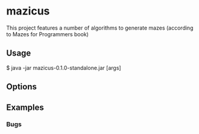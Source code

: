 # mazicus

This project features a number of algorithms to generate mazes (according to Mazes for Programmers book)

## Usage

$ java -jar mazicus-0.1.0-standalone.jar [args]

## Options


## Examples


### Bugs
